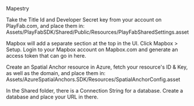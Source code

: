 Mapestry

Take the Title Id and Developer Secret key from your account on PlayFab.com, and place them in: Assets/PlayFabSDK/Shared/Public/Resources/PlayFabSharedSettings.asset

Mapbox will add a separate section at the top in the UI. Click Mapbox > Setup. Login to your Mapbox account on Mapbox.com and generate an access token that can go in here.

Create an Spatial Anchor resource in Azure, fetch your resource's ID & Key, as well as the domain, and place them in: Assets/AzureSpatialAnchors.SDK/Resources/SpatialAnchorConfig.asset

In the Shared folder, there is a Connection String for a database. Create a database and place your URL in there.
